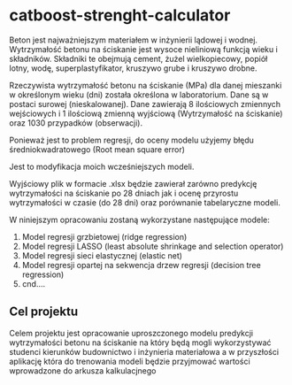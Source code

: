 # catboost-strenght-calculator

Beton jest najważniejszym materiałem w inżynierii lądowej i wodnej. Wytrzymałość betonu na ściskanie jest wysoce nieliniową funkcją wieku i składników. Składniki te obejmują cement, żużel wielkopiecowy, popiół lotny, wodę, superplastyfikator, kruszywo grube i kruszywo drobne.

Rzeczywista wytrzymałość betonu na ściskanie (MPa) dla danej mieszanki w określonym wieku (dni) została określona w laboratorium. Dane są w postaci surowej (nieskalowanej). Dane zawierają 8 ilościowych zmiennych wejściowych i 1 ilościową zmienną wyjściową (Wytrzymałość na ściskanie) oraz 1030 przypadków (obserwacji).

Ponieważ jest to problem regresji, do oceny modelu użyjemy błędu średniokwadratowego (Root mean square error)

Jest to modyfikacja moich wcześniejszych modeli. 

Wyjściowy plik w formacie .xlsx będzie zawierał zarówno predykcję wytrzymałości na ściskanie po 28 dniach jak i ocenę przyrostu wytrzymałości w czasie (do 28 dni) oraz porównanie tabelaryczne modeli. 

W niniejszym opracowaniu zostaną wykorzystane następujące modele:
1. Model regresji grzbietowej (ridge regression)
2. Model regresji LASSO (least absolute shrinkage and selection operator)
3. Model regresji sieci elastycznej (elastic net)
4. Model regresji opartej na sekwencja drzew regresji (decision tree regression)
5. cnd....




## Cel projektu

Celem projektu jest opracowanie uproszczonego modelu predykcji wytrzymałości betonu na ściskanie na który będą mogli wykorzystywać studenci kierunków budownictwo i inżynieria materiałowa a w przyszłości aplikację która do trenowania modeli będzie przyjmować wartości wprowadzone do arkusza kalkulacjnego
